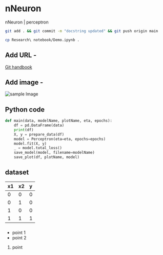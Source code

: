 # nNeuron
nNeuron | perceptron 

```bash 
git add . && git commit -m "docstring updated" && git push origin main
```

```bash
cp Research\ notebook/Demo.ipynb . 
```
## Add URL - 
[Git handbook](https://guides.github.com/introduction/git-handbook/)

## Add image -
![sample Image](nNeuron/plots/and.png)


## Python code

```python
def main(data, modelName, plotName, eta, epochs):
    df = pd.DataFrame(data)
    print(df)
    X, y = prepare_data(df)
    model = Perceptron(eta=eta, epochs=epochs)
    model.fit(X, y)
    _ = model.total_loss()
    save_model(model, filename=modelName)
    save_plot(df, plotName, model)
```

## dataset

x1 | x2 | y
-|-|-
0|0|0
0|1|0
1|0|0
1|1|1

###
* point 1
* point 2

1. point